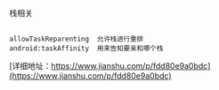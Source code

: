 
栈相关
```

allowTaskReparenting  允许栈进行重排
android:taskAffinity  用来告知要亲和哪个栈

```
[详细地址：https://www.jianshu.com/p/fdd80e9a0bdc](https://www.jianshu.com/p/fdd80e9a0bdc)
